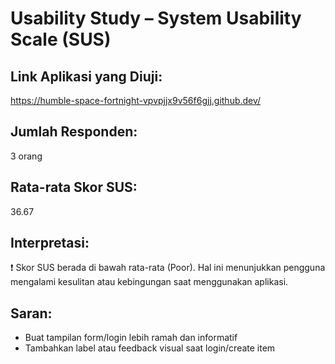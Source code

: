 # Usability Study – System Usability Scale (SUS)

## Link Aplikasi yang Diuji:
https://humble-space-fortnight-vpvpjjx9v56f6gjj.github.dev/

## Jumlah Responden:
3 orang

## Rata-rata Skor SUS:
36.67

## Interpretasi:
❗️ Skor SUS berada di bawah rata-rata (Poor).
Hal ini menunjukkan pengguna mengalami kesulitan atau kebingungan saat menggunakan aplikasi.

## Saran:
- Buat tampilan form/login lebih ramah dan informatif
- Tambahkan label atau feedback visual saat login/create item
